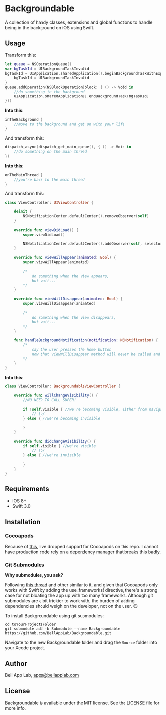 # Backgroundable

A collection of handy classes, extensions and global functions to handle being in the background on iOS using Swift.

## Usage

Transform this:

```swift
let queue = NSOperationQueue()
var bgTaskId = UIBackgroundTaskInvalid
bgTaskId = UIApplication.sharedApplication().beginBackgroundTaskWithExpirationHandler { () -> Void in
    bgTaskId = UIBackgroundTaskInvalid
}
queue.addOperation(NSBlockOperation(block: { () -> Void in
    //do something in the background
    UIApplication.sharedApplication().endBackgroundTask(bgTaskId)
}))
```
    
**Into this**:

```swift
inTheBackground {
    //move to the background and get on with your life
}
```
    
And transform this:

```swift
dispatch_async(dispatch_get_main_queue(), { () -> Void in
    //do something on the main thread
})
```
    
**Into this**:

```swift
onTheMainThread {
    //you're back to the main thread
}
```
    
And transform this: 

```swift
class ViewController: UIViewController {

    deinit {
        NSNotificationCenter.defaultCenter().removeObserver(self)
    }
        
    override func viewDidLoad() {
        super.viewDidLoad()
        
        NSNotificationCenter.defaultCenter().addObserver(self, selector: "handleBackgroundNotification:", name: UIApplicationWillResignActiveNotification, object: nil)
    }
    
    override func viewWillAppear(animated: Bool) {
        super.viewWillAppear(animated)
        
        /*
            do something when the view appears,
            but wait...
        */
    }
        
    override func viewWillDisappear(animated: Bool) {
        super.viewWillDisappear(animated)
            
        /*
            do something when the view disappears,
            but wait...
        */
    }
        
    func handleBackgroundNotification(notification: NSNotification) {
        /*
            say the user presses the home button
            now that viewWillDisappear method will never be called and you won't be able to undo the things you wanted...
        */
    }
}
```

**Into this**:

```swift
class ViewController: BackgroundableViewController {

    override func willChangeVisibility() {
        //NO NEED TO CALL SUPER!
            
        if !self.visible { //we're becoming visible, either from navigation or from the app being launched
            // \o/
        } else { //we're becoming invisible
            
        }
    }
        
    override func didChangeVisibility() {
        if self.visible { //we're visible
            // \o/
        } else { //we're invisible
            
        }
    }
}
```

## Requirements

* iOS 8+
* Swift 3.0

## Installation

### Cocoapods

Because of [this](http://stackoverflow.com/questions/39637123/cocoapods-app-xcworkspace-does-not-exists), I've dropped support for Cocoapods on this repo. I cannot have production code rely on a dependency manager that breaks this badly. 

### Git Submodules

**Why submodules, you ask?**

Following [this thread](http://stackoverflow.com/questions/31080284/adding-several-pods-increases-ios-app-launch-time-by-10-seconds#31573908) and other similar to it, and given that Cocoapods only works with Swift by adding the use_frameworks! directive, there's a strong case for not bloating the app up with too many frameworks. Although git submodules are a bit trickier to work with, the burden of adding dependencies should weigh on the developer, not on the user. :wink:

To install Backgroundable using git submodules:

```
cd toYourProjectsFolder
git submodule add -b Submodule --name Backgroundable https://github.com/BellAppLab/Backgroundable.git
```

Navigate to the new Backgroundable folder and drag the `Source` folder into your Xcode project.

## Author

Bell App Lab, apps@bellapplab.com

## License

Backgroundable is available under the MIT license. See the LICENSE file for more info.
